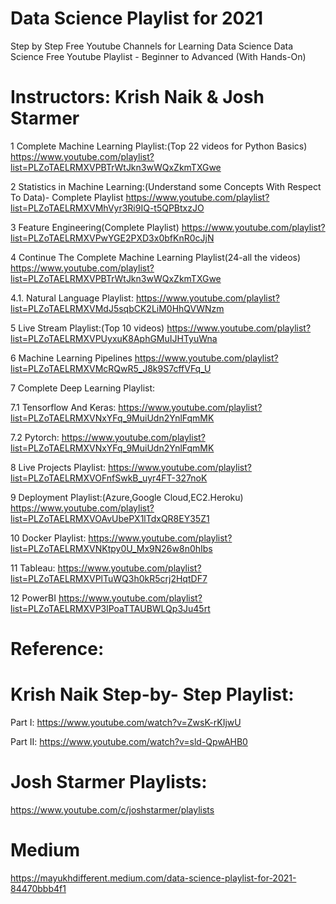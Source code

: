 # Data Science Playlist for 2021
Step by Step Free Youtube Channels for Learning Data Science
Data Science Free Youtube Playlist - Beginner to Advanced (With Hands-On)

# Instructors: Krish Naik & Josh Starmer

1  Complete Machine Learning Playlist:(Top 22 videos for Python Basics)
https://www.youtube.com/playlist?list=PLZoTAELRMXVPBTrWtJkn3wWQxZkmTXGwe

2  Statistics in Machine Learning:(Understand some Concepts With Respect To Data)- Complete Playlist
https://www.youtube.com/playlist?list=PLZoTAELRMXVMhVyr3Ri9IQ-t5QPBtxzJO

3 Feature Engineering(Complete Playlist)
https://www.youtube.com/playlist?list=PLZoTAELRMXVPwYGE2PXD3x0bfKnR0cJjN

4 Continue The Complete Machine Learning Playlist(24-all the videos)
https://www.youtube.com/playlist?list=PLZoTAELRMXVPBTrWtJkn3wWQxZkmTXGwe

4.1. Natural Language Playlist: https://www.youtube.com/playlist?list=PLZoTAELRMXVMdJ5sqbCK2LiM0HhQVWNzm

5 Live Stream Playlist:(Top 10 videos)
https://www.youtube.com/playlist?list=PLZoTAELRMXVPUyxuK8AphGMuIJHTyuWna

6 Machine Learning Pipelines
https://www.youtube.com/playlist?list=PLZoTAELRMXVMcRQwR5_J8k9S7cffVFq_U

7 Complete Deep Learning Playlist:

7.1 Tensorflow And Keras: https://www.youtube.com/playlist?list=PLZoTAELRMXVNxYFq_9MuiUdn2YnlFqmMK

7.2 Pytorch: 
https://www.youtube.com/playlist?list=PLZoTAELRMXVNxYFq_9MuiUdn2YnlFqmMK

8  Live Projects Playlist:
https://www.youtube.com/playlist?list=PLZoTAELRMXVOFnfSwkB_uyr4FT-327noK

9 Deployment Playlist:(Azure,Google Cloud,EC2.Heroku)
https://www.youtube.com/playlist?list=PLZoTAELRMXVOAvUbePX1lTdxQR8EY35Z1

10 Docker Playlist: 
https://www.youtube.com/playlist?list=PLZoTAELRMXVNKtpy0U_Mx9N26w8n0hIbs

11 Tableau:
https://www.youtube.com/playlist?list=PLZoTAELRMXVPlTuWQ3h0kR5crj2HqtDF7

12 PowerBI 
https://www.youtube.com/playlist?list=PLZoTAELRMXVP3lPoaTTAUBWLQp3Ju45rt





# Reference:

# Krish Naik Step-by- Step Playlist:

Part I:  https://www.youtube.com/watch?v=ZwsK-rKIjwU

Part II: https://www.youtube.com/watch?v=sld-QpwAHB0

# Josh Starmer Playlists: 

https://www.youtube.com/c/joshstarmer/playlists

# Medium
https://mayukhdifferent.medium.com/data-science-playlist-for-2021-84470bbb4f1
